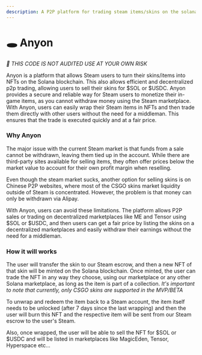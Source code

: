```yaml
---
description: A P2P platform for trading steam items/skins on the solana blockchain
---
```


# 🕳 Anyon

_🚨 THIS CODE IS NOT AUDITED USE AT YOUR OWN RISK_

Anyon is a platform that allows Steam users to turn their skins/items into NFTs on the Solana blockchain. This also allows efficient and decentralized p2p trading, allowing users to sell their skins for $SOL or $USDC. Anyon provides a secure and reliable way for Steam users to monetize their in-game items, as you cannot withdraw money using the Steam marketplace. With Anyon, users can easily wrap their Steam items in NFTs and then trade them directly with other users without the need for a middleman. This ensures that the trade is executed quickly and at a fair price.

### Why Anyon

The major issue with the current Steam market is that funds from a sale cannot be withdrawn, leaving them tied up in the account. While there are third-party sites available for selling items, they often offer prices below the market value to account for their own profit margin when reselling.

Even though the steam market sucks, another option for selling skins is on Chinese P2P websites, where most of the CSGO skins market liquidity outside of Steam is concentrated. However, the problem is that money can only be withdrawn via Alipay.

With Anyon, users can avoid these limitations. The platform allows P2P sales or trading on decentralized marketplaces like ME and Tensor using $SOL or $USDC, and then users can get a fair price by listing the skins on a decentralized marketplaces and easily withdraw their earnings without the need for a middleman.

### How it will works

The user will transfer the skin to our Steam escrow, and then a new NFT of that skin will be minted on the Solana blockchain. Once minted, the user can trade the NFT in any way they choose, using our marketplace or any other Solana marketplace, as long as the item is part of a collection.
_It's important to note that currently, only CSGO skins are supported in the MVP/BETA_

To unwrap and redeem the item back to a Steam account, the item itself needs to be unlocked (after 7 days since the last wrapping) and then the user will burn this NFT and the respective item will be sent from our Steam escrow to the user's Steam.

Also, once wrapped, the user will be able to sell the NFT for $SOL or $USDC and will be listed in marketplaces like MagicEden, Tensor, Hyperspace etc...

